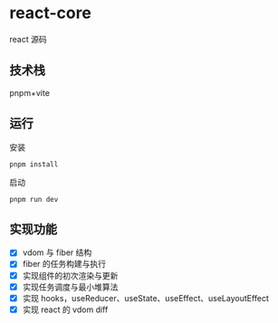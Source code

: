 # react-core

react 源码

## 技术栈

pnpm+vite

## 运行

安装

`pnpm install`

启动

`pnpm run dev`

## 实现功能

- [x] vdom 与 fiber 结构
- [x] fiber 的任务构建与执行
- [x] 实现组件的初次渲染与更新
- [x] 实现任务调度与最小堆算法
- [x] 实现 hooks，useReducer、useState、useEffect、useLayoutEffect
- [x] 实现 react 的 vdom diff
